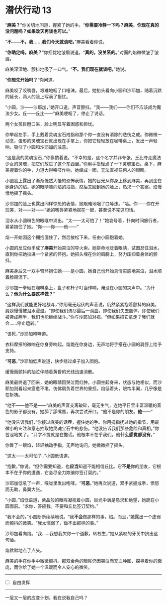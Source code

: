 # 潜伏行动 13

“**麻美？**”你关切地问道，握紧了她的手。“**你需要冷静一下吗？麻美，你现在真的没问题吗？如果改天再谈也可以。**”

“**不——不，我……我们今天就谈吧，**”麻美看着你说。

“**你确定吗，麻美？**”你担忧地皱眉说道。“**真的，没关系的。**”对面的焰微微皱了皱眉。

麻美深深地、颤抖地吸了一口气。“**不。我们现在就谈吧，**”她说。

“**你想先开始吗？**”你问道。

麻美咬了咬嘴唇，艰难地咽了口唾沫。最后，她抬头看向小圆和沙耶加，随着沉默的延长，两人的脸上写满了担忧。

“小圆，沙——沙耶加，”她开口道，声音颤抖。“我——我们——你们不应该成为魔法少女。丘——丘比——”麻美哽咽了，停止了说话。

两个女孩目瞪口呆，脸上明显写着困惑和担忧。

你举起左手，手上戴着灵魂宝石戒指和那个你一直没有消除的悲伤之戒。你微微一动念，蛋形的灵魂宝石就出现在手掌上，你把它轻轻放在咖啡桌上，发出一声轻响，吸引了小圆和沙耶加的注意。

“这是我的灵魂宝石，”你斟酌着说。“不幸的是，这个名字并非夸张。丘比夺走魔法少女的灵魂，把它们放进了这个东西里。”你用手指轻点了一下灵魂宝石。桌下，麻美握着你的手，力道大得咯吱作响，她缩成一团，无法直视任何人的眼睛。

小圆脸上露出了渐渐恍然大悟的恐怖表情，她的目光从你身上移到麻美，再到坐在她身边的焰。她的眼睛瞟向焰的戒指，然后又回到她的脸上，恳求一个答案。焰慢慢地摇了摇头。

沙耶加的脸上也露出同样惊恐的表情，她艰难地咽了口唾沫。“哈。你——你在开玩笑，对——对——”她的嘴唇紧紧地抿在一起，甚至说不完这句话。

泪水从小圆粉色的眼眶中涌出。“太——太可怕了！”她哀号着，扑向时间旅行者，紧紧抱住了她。“你——你——他——”

焰一开始因这个拥抱僵住了，然后放松下来，任由小圆抱着她。

小圆的反应似乎成了**麻美**开始哭泣的导火索。她拼命地眨着眼睛，试图忍住泪水，直到你把她拉进一个紧紧的怀抱。她把头埋在你的肩膀上，努力压抑着身体的颤抖。

麻美身后又一双手臂环抱住她——是小圆，她自己也开始真情实感地哭泣，泪水顺着脸颊流下。

沙耶加一拳砸在咖啡桌上，盘子和杯子叮当作响，淹没在小圆的哭声中。“为什么？**他为什么要这样做？**”

“这样我们就能更好地战斗，”你用毫无起伏的声音说，仍然紧紧抱着颤抖的麻美，肩膀慢慢被泪水浸湿。“即使我们流尽最后一滴血，即使我们失去肢体，即使我们被撕成两半，我们也能继续战斗。”你与沙耶加对视。“但如果把它拿走？我们就会……停止运转。”

“该死，”沙耶加咆哮道。

衣料摩擦的微响在你身旁响起。焰跪在你身边，无声地将手搭在小圆的肩膀上给予支持。

“**可恶**，”沙耶加低声说道，快步绕过桌子加入团抱。

缓慢而颤抖的抽泣伴随着黄昏的光线迅速消散。

麻美最终退了回来，她的眼睛因哭泣而红肿。小圆坐起身来，状态与她相似，而沙耶加则看起来疲惫不堪，仿佛肩负着世界的重担。焰低着头，眼帘半阖，几乎像是在祈祷。

“他不——他不是——”麻美的声音支离破碎，毫无生气，连她平日里丰富温暖的音色的影子都没有。她舔了舔嘴唇，再次尝试开口。“他不是你的朋友。**他**——”

“他没告诉我们，”你接过麻美的话茬，握住她的手。你用拇指抚过她的指节，用最微小的专注和意志抽取她灵魂宝石中的悲伤。“他没告诉我们那些危险和真相。”你苦涩地笑了。“只字不提就是在撒谎。他根本不在乎我们。他**什么感觉都没有**。”

你瞥了一眼焰，轻轻抽动手指，无声地询问。她微微摇了摇头。

“这太——太可怕了，”小圆低语道。

“抱歉，”你说。“但你需要知道，也**应当**知道不能相信丘比。它**不是**你的朋友，它根本不在乎你的遭遇，它会尽全力欺骗你签订契约。”

沙耶加低吼了一声，喉咙里发出咆哮。“**可恶**，”她再次说道，双手紧握成拳，愤怒而无助，鼻翼大张。

“小圆，”焰低语道，紫晶般的眼眸凝视着小圆，目光中满是恳求和绝望，她跪在小圆面前。“求你，答应我。不要和丘比签订契约。”

“我不会的，”小圆断断续续地说。“我**不会**做那样的事，焰。而且，”她露出一个虚弱而颤抖的微笑。“我太懦弱了，做不出那样的事。”

沙耶加看向焰。“我……我想我欠你一个道歉，转校生，”她从紧咬的牙关中挤出这句话。

焰默默地点了点头。

麻美的手在你手中微微颤抖。那双金色的眼眸仍因哭泣而充血肿胀，探寻着你的面庞，而你给了她一个温暖而令人安心的微笑。

---

- [ ] 自由发挥

---

一层又一层的应变计划。我在说我自己吗？
